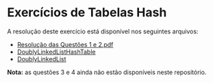 # Exercícios de Tabelas Hash

A resolução deste exercício está disponível nos seguintes arquivos:

- [Resolução das Questões 1 e 2.pdf](./Resolução%20das%20Questões%201%20e%202.pdf)
- [DoublyLinkedListHashTable](/Estruturas%20de%20Dados/src/DoublyLinkedListHashTable.java)
- [DoublyLinkedList](/Estruturas%20de%20Dados/src/DoublyLinkedList.java)

**Nota:** as questões 3 e 4 ainda não estão disponíveis neste repositório.
